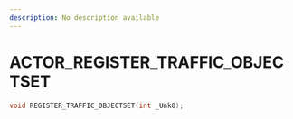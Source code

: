 ```yaml
---
description: No description available 
---
```


# ACTOR\_REGISTER_TRAFFIC_OBJECTSET

```cpp
void REGISTER_TRAFFIC_OBJECTSET(int _Unk0);
```
